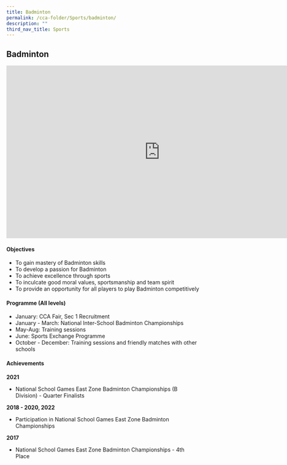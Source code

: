 ```yaml
---
title: Badminton
permalink: /cca-folder/Sports/badminton/
description: ""
third_nav_title: Sports
---
```

## Badminton

<iframe allowfullscreen="true" height="450" width="800" frameborder="0" src="https://docs.google.com/presentation/d/e/2PACX-1vS42U7W4zq0PtpH6RqLvuNHLILc8N6YpWQ_MZcMuoN_oObRCeiTnmQg8ewMqnptTPxkypBKrNrUsloP/embed?start=false&amp;loop=false&amp;delayms=3000"></iframe>

#### Objectives

*   To gain mastery of Badminton skills
*   To develop a passion for Badminton
*   To achieve excellence through sports
*   To inculcate good moral values, sportsmanship and team spirit
*   To provide an opportunity for all players to play Badminton competitively

#### Programme (All levels)

*   January: CCA Fair, Sec 1 Recruitment
*   January - March: National Inter-School Badminton Championships
*   May-Aug: Training sessions
*   June: Sports Exchange Programme
*   October - December: Training sessions and friendly matches with other schools

#### Achievements

**2021**  <br>
*   National School Games East Zone Badminton Championships (B Division) - Quarter Finalists  
    
**2018 - 2020, 2022**<br>
*   Participation in National School Games East Zone Badminton Championships

**2017**<br>
*   National School Games East Zone Badminton Championships - 4th Place